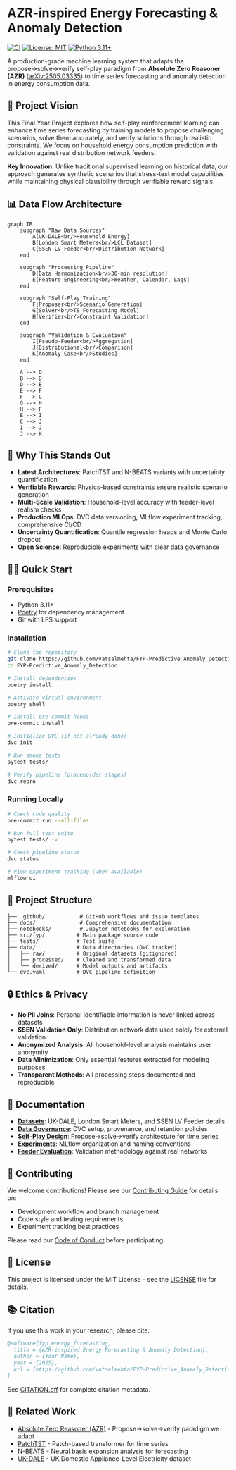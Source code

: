 # AZR-inspired Energy Forecasting & Anomaly Detection

[![CI](https://github.com/vatsalmehta/FYP-Predictive_Anomaly_Detection/workflows/CI/badge.svg)](https://github.com/vatsalmehta/FYP-Predictive_Anomaly_Detection/actions)
[![License: MIT](https://img.shields.io/badge/License-MIT-yellow.svg)](https://opensource.org/licenses/MIT)
[![Python 3.11+](https://img.shields.io/badge/python-3.11+-blue.svg)](https://www.python.org/downloads/)

A production-grade machine learning system that adapts the propose→solve→verify self-play paradigm from **Absolute Zero Reasoner (AZR)** ([arXiv:2505.03335](https://arxiv.org/abs/2505.03335)) to time series forecasting and anomaly detection in energy consumption data.

## 🚀 Project Vision

This Final Year Project explores how self-play reinforcement learning can enhance time series forecasting by training models to propose challenging scenarios, solve them accurately, and verify solutions through realistic constraints. We focus on household energy consumption prediction with validation against real distribution network feeders.

**Key Innovation**: Unlike traditional supervised learning on historical data, our approach generates synthetic scenarios that stress-test model capabilities while maintaining physical plausibility through verifiable reward signals.

## 📊 Data Flow Architecture

```mermaid
graph TB
    subgraph "Raw Data Sources"
        A[UK-DALE<br/>Household Energy] 
        B[London Smart Meters<br/>LCL Dataset]
        C[SSEN LV Feeder<br/>Distribution Network]
    end
    
    subgraph "Processing Pipeline"
        D[Data Harmonization<br/>30-min resolution]
        E[Feature Engineering<br/>Weather, Calendar, Lags]
    end
    
    subgraph "Self-Play Training"
        F[Proposer<br/>Scenario Generation]
        G[Solver<br/>TS Forecasting Model]
        H[Verifier<br/>Constraint Validation]
    end
    
    subgraph "Validation & Evaluation"
        I[Pseudo-Feeder<br/>Aggregation]
        J[Distributional<br/>Comparison]
        K[Anomaly Case<br/>Studies]
    end
    
    A --> D
    B --> D  
    D --> E
    E --> F
    F --> G
    G --> H
    H --> F
    E --> I
    C --> J
    I --> J
    J --> K
```

## 🎯 Why This Stands Out

- **Latest Architectures**: PatchTST and N-BEATS variants with uncertainty quantification
- **Verifiable Rewards**: Physics-based constraints ensure realistic scenario generation
- **Multi-Scale Validation**: Household-level accuracy with feeder-level realism checks
- **Production MLOps**: DVC data versioning, MLflow experiment tracking, comprehensive CI/CD
- **Uncertainty Quantification**: Quantile regression heads and Monte Carlo dropout
- **Open Science**: Reproducible experiments with clear data governance

## 🏃‍♂️ Quick Start

### Prerequisites
- Python 3.11+
- [Poetry](https://python-poetry.org/) for dependency management
- Git with LFS support

### Installation

```bash
# Clone the repository
git clone https://github.com/vatsalmehta/FYP-Predictive_Anomaly_Detection.git
cd FYP-Predictive_Anomaly_Detection

# Install dependencies
poetry install

# Activate virtual environment
poetry shell

# Install pre-commit hooks
pre-commit install

# Initialize DVC (if not already done)
dvc init

# Run smoke tests
pytest tests/

# Verify pipeline (placeholder stages)
dvc repro
```

### Running Locally

```bash
# Check code quality
pre-commit run --all-files

# Run full test suite
pytest tests/ -v

# Check pipeline status
dvc status

# View experiment tracking (when available)
mlflow ui
```

## 📁 Project Structure

```
├── .github/           # GitHub workflows and issue templates
├── docs/              # Comprehensive documentation
├── notebooks/         # Jupyter notebooks for exploration
├── src/fyp/          # Main package source code
├── tests/            # Test suite
├── data/             # Data directories (DVC tracked)
│   ├── raw/          # Original datasets (gitignored)
│   ├── processed/    # Cleaned and transformed data
│   └── derived/      # Model outputs and artifacts
└── dvc.yaml          # DVC pipeline definition
```

## 🔒 Ethics & Privacy

- **No PII Joins**: Personal identifiable information is never linked across datasets
- **SSEN Validation Only**: Distribution network data used solely for external validation
- **Anonymized Analysis**: All household-level analysis maintains user anonymity
- **Data Minimization**: Only essential features extracted for modeling purposes
- **Transparent Methods**: All processing steps documented and reproducible

## 📖 Documentation

- [**Datasets**](docs/datasets.md): UK-DALE, London Smart Meters, and SSEN LV Feeder details
- [**Data Governance**](docs/data_governance.md): DVC setup, provenance, and retention policies
- [**Self-Play Design**](docs/selfplay_design.md): Propose→solve→verify architecture for time series
- [**Experiments**](docs/experiments.md): MLflow organization and naming conventions
- [**Feeder Evaluation**](docs/feeder_eval.md): Validation methodology against real networks

## 🤝 Contributing

We welcome contributions! Please see our [Contributing Guide](CONTRIBUTING.md) for details on:
- Development workflow and branch management
- Code style and testing requirements
- Experiment tracking best practices

Please read our [Code of Conduct](CODE_OF_CONDUCT.md) before participating.

## 📄 License

This project is licensed under the MIT License - see the [LICENSE](LICENSE) file for details.

## 📚 Citation

If you use this work in your research, please cite:

```bibtex
@software{fyp_energy_forecasting,
  title = {AZR-inspired Energy Forecasting & Anomaly Detection},
  author = {Your Name},
  year = {2025},
  url = {https://github.com/vatsalmehta/FYP-Predictive_Anomaly_Detection}
}
```

See [CITATION.cff](CITATION.cff) for complete citation metadata.

## 🔗 Related Work

- [Absolute Zero Reasoner (AZR)](https://arxiv.org/abs/2505.03335) - Propose→solve→verify paradigm we adapt
- [PatchTST](https://arxiv.org/abs/2211.14730) - Patch-based transformer for time series
- [N-BEATS](https://arxiv.org/abs/1905.10437) - Neural basis expansion analysis for forecasting
- [UK-DALE](https://arxiv.org/abs/1404.0284) - UK Domestic Appliance-Level Electricity dataset